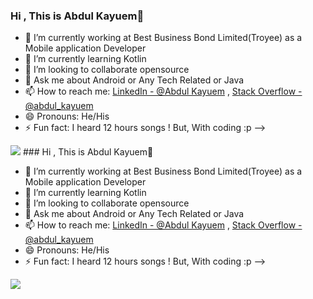 ### Hi , This is Abdul Kayuem👋


- 🔭 I’m currently working at Best Business Bond Limited(Troyee) as a Mobile application Developer
- 🌱 I’m currently learning Kotlin
- 👯 I’m looking to collaborate opensource
- 💬 Ask me about Android or Any Tech Related or Java 
- 📫 How to reach me: [LinkedIn - @Abdul Kayuem](https://www.linkedin.com/in/abdul-kayuem-a05a4714b/) , [Stack Overflow - @abdul_kayuem](https://stackoverflow.com/users/13137312/abdul-kayuem)
- 😄 Pronouns: He/His
- ⚡ Fun fact: I heard 12 hours songs ! But, With coding :p 
-->
 

<img src="https://github-readme-stats.vercel.app/api?username=KayuemKhan&&show_icons=true&title_color=ffffff&icon_color=bb2acf&text_color=daf7dc&bg_color=151515"/>
### Hi , This is Abdul Kayuem👋


- 🔭 I’m currently working at Best Business Bond Limited(Troyee) as a Mobile application Developer
- 🌱 I’m currently learning Kotlin
- 👯 I’m looking to collaborate opensource
- 💬 Ask me about Android or Any Tech Related or Java 
- 📫 How to reach me: [LinkedIn - @Abdul Kayuem](https://www.linkedin.com/in/abdul-kayuem-a05a4714b/) , [Stack Overflow - @abdul_kayuem](https://stackoverflow.com/users/13137312/abdul-kayuem)
- 😄 Pronouns: He/His
- ⚡ Fun fact: I heard 12 hours songs ! But, With coding :p 
-->
 

<img src="https://github-readme-stats.vercel.app/api?username=KayuemKhan&&show_icons=true&title_color=ffffff&icon_color=bb2acf&text_color=daf7dc&bg_color=151515"/>
